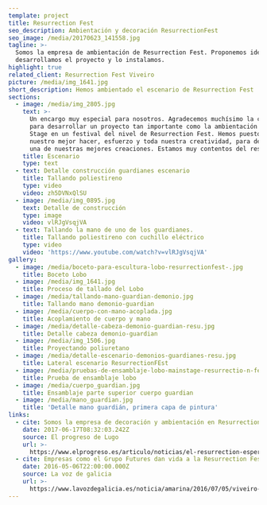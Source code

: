 ```yaml
---
template: project
title: Resurrection Fest
seo_description: Ambientación y decoración ResurrectionFest
seo_image: /media/20170623_141558.jpg
tagline: >-
  Somos la empresa de ambientación de Resurrection Fest. Proponemos ideas,
  desarrollamos el proyecto y lo instalamos.
highlight: true
related_client: Resurrection Fest Viveiro
picture: /media/img_1641.jpg
short_description: Hemos ambientado el escenario de Resurrection Fest
sections:
  - image: /media/img_2805.jpg
    text: >-
      Un encargo muy especial para nosotros. Agradecemos muchísimo la confianza
      para desarrollar un proyecto tan importante como la ambientación del Main
      Stage en un festival del nivel de Resurrection Fest. Hemos puesto todo
      nuestro mejor hacer, esfuerzo y toda nuestra creatividad, para desarrollar
      una de nuestras mejores creaciones. Estamos muy contentos del resultado.
    title: Escenario
    type: text
  - text: Detalle construcción guardianes escenario
    title: Tallando poliestireno
    type: video
    video: zh5DVNxQlSU
  - image: /media/img_0895.jpg
    text: Detalle de construcción
    type: image
    video: vlRJgVsqjVA
  - text: Tallando la mano de uno de los guardianes.
    title: Tallando poliestireno con cuchillo eléctrico
    type: video
    video: 'https://www.youtube.com/watch?v=vlRJgVsqjVA'
gallery:
  - image: /media/boceto-para-escultura-lobo-resurrectionfest-.jpg
    title: Boceto Lobo
  - image: /media/img_1641.jpg
    title: Proceso de tallado del Lobo
  - image: /media/tallando-mano-guardian-demonio.jpg
    title: Tallando mano demonio-guardian
  - image: /media/cuerpo-con-mano-acoplada.jpg
    title: Acoplamiento de cuerpo y mano
  - image: /media/detalle-cabeza-demonio-guardian-resu.jpg
    title: Detalle cabeza demonio-guardian
  - image: /media/img_1506.jpg
    title: Proyectando poliuretano
  - image: /media/detalle-escenario-demonios-guardianes-resu.jpg
    title: Lateral escenario ResurrectionFEst
  - image: /media/pruebas-de-ensamblaje-lobo-mainstage-resurrectio-n-fest-.jpg
    title: Prueba de ensamblaje lobo
  - image: /media/cuerpo_guardian.jpg
    title: Ensamblaje parte superior cuerpo guardian
  - image: /media/mano_guardian.jpg
    title: 'Detalle mano guardián, primera capa de pintura'
links:
  - cite: Somos la empresa de decoración y ambientación en Resurrection Fest
    date: 2017-06-17T08:32:03.242Z
    source: El progreso de Lugo
    url: >-
      https://www.elprogreso.es/articulo/noticias/el-resurrection-espera-un-millon-de-euros-mas-de-negocio-en-esta-duodecima-edicion/20170617000000408223.html
  - cite: Empresas como el Grupo Futures dan vida a la Resurrection Fest City
    date: 2016-05-06T22:00:00.000Z
    source: La voz de galicia
    url: >-
      https://www.lavozdegalicia.es/noticia/amarina/2016/07/05/viveiro-territorio-resu/0003_201607X5C2991.htm
---
```


